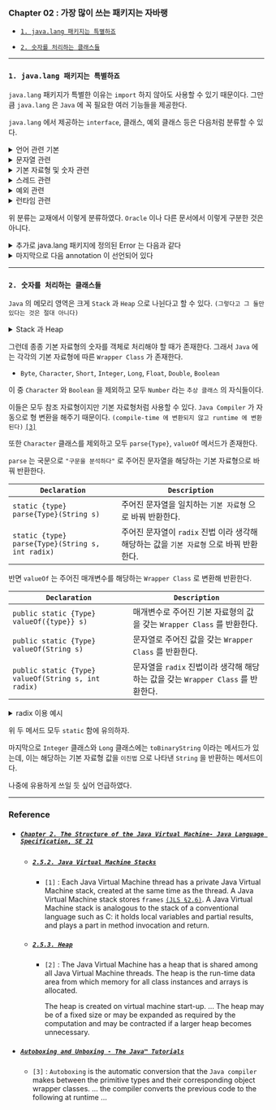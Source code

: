 
### Chapter 02 : 가장 많이 쓰는 패키지는 자바랭

- [`1. java.lang 패키지는 특별하죠`](#1-javalang-패키지는-특별하죠)

- [`2. 숫자를 처리하는 클래스들`](#2-숫자를-처리하는-클래스들)

---

### `1. java.lang 패키지는 특별하죠`

`java.lang` 패키지가 특별한 이유는 `import` 하지 않아도 사용할 수 있기 때문이다. 그만큼 `java.lang` 은 `Java` 에 꼭 필요한 여러 기능들을 제공한다.

`java.lang` 에서 제공하는 `interface`, 클래스, 예외 클래스 등은 다음처럼 분류할 수 있다.


<details><summary> 언어 관련 기본</summary>

|`Type`|`Subjects`|
|---|---|
|`interface`|`Cloneable`, `Comparable`, `Iterable`, `Readable`|
|`class`|`Class`, `ClassLoader`, `Compiler`, `Enum`, `Object`, `pacakge`, `SecurityManager`, `StackTraceElement`, `System`, `Void`|
|`Exception` or `Error`|`ArrayIndexOutOfBoundsException`, `ArrayStoreException`, `ClassCastException`, `ClassNotFoundException`, `CloneNotSupportedException`, `EnumConstantNotPresentException`, `IllegalAccessException`, `IllegalArgumentException`, `IndexOutOfBoundsException`, `InstantiationException`, `NegativeArraySizeException`, `NoSuchFieldException`, `NoSuchMethodException`, `NullPointerException`, `RuntimeException`, `SecurityException`, `TypeNotPresentException`, `UnsupportedOperationException`|

</details>


<details><summary> 문자열 관련</summary>

|`Type`|`Subjects`|
|---|---|
|`interface`|`Appendable`, **<ins>`CharSequence`</ins>** |
|`class`|**<ins>`String`</ins>**, **<ins>`StringBuffer`</ins>**, **<ins>`StringBuilder`</ins>**|
|`Exception` or `Error`|`StringIndexOutOfBoundsException`|

</details>


<details><summary> 기본 자료형 및 숫자 관련</summary>

|`Type`|`Subjects`|
|---|---|
|`class`|**<ins>`Boolean`</ins>**, **<ins>`Byte`</ins>**, **<ins>`Character`</ins>**, `Character.Subset`, `Character.UnicodeBlock`, **<ins>`Double`</ins>**, **<ins>`Float`</ins>**, **<ins>`Integer`</ins>**, **<ins>`Long`</ins>**, **<ins>`Math`</ins>**, **<ins>`Bynber`</ins>**, **<ins>`Short`</ins>**, `StrictMath`|
|`Exception` or `Error`|`ArithmeticException`, `NumberFormatException`|

</details>


<details><summary> 스레드 관련</summary>

|`Type`|`Subjects`|
|---|---|
|`interface`|**<ins>`Runnable`</ins>**, `Thread.UncaughtExceptionHandler`|
|`class`|`InheritableThreadLocal`, **<ins>`Thread`</ins>**, **<ins>`ThreadGroup`</ins>**, **<ins>`ThreadLocal`</ins>**, `Thread.Sate` `(Enum 타입임)`|
|`Exception` or `Error`|`illegalMonitorStateException`, `IllegalThreadStateException`, `InterruptedException`|

</details>


<details><summary> 예외 관련</summary>

|`Type`|`Subjects`|
|---|---|
|`class`|`Throwable`|
|`Exception` or `Error`|`Exception`|

</details>


<details><summary> 런타임 관련</summary>

|`Type`|`Subjects`|
|---|---|
|`class`|`Process`, `ProcessBuilder`, `Runtime`, `RuntimePermission`|
|`Exception` or `Error`|`IllegalStateException`|

</details>

위 분류는 교재에서 이렇게 분류하였다. `Oracle` 이나 다른 문서에서 이렇게 구분한 것은 아니다.

<details><summary> 추가로 java.lang 패키지에 정의된 Error 는 다음과 같다</summary>

- `AbstractMethodError`, `AssertionError`, `ClassCircularityError`, `ClassFormatError`, `Error`, `ExceptionInInitializerError`, `IllegalAccessError`, `IncompatibleClassChangeError`, `InstantiationError`, `InternalError`, `LinkageError`, `NoClassDeffoundError`, `NoSuchFieldError`, `NoSuchMethodError`, `OutOfMemoryError`, `StackOverflowError`, `ThreadDeath`, `UnknownError`, `UnsatisfiedLinkError`, `UnsupportedClassVersionError`, `VerifyError`, `VirtualMachineError`

위 에러는 그렇게 접할 일은 없지만 `OutOfMemoryError` `(OOME)` 와 `StackOverflowError` 정도는 알고 있어야 한다.

`Java` 는 가상 머신에서 메모리를 관리하지만, 프로그램을 잘못 작성하거나 설정이 제대로 되어 있지 않은 경우에는 이러한 에러가 발생할 수 있다.

`StackOverflowError` 는 호출된 메서드의 깊이가 너무 깊을 때 발생한다. `Java` 는 `Stack` 영역에 어떤 메서드가 어느 메서드를 호출했는지에 대한 정보를 관리하기 때문이다.

대표적인 재귀 메서드를 잘못 작성하였을 때 `StackOverflowError` 가 발생한다.

</details>


<details><summary> 마지막으로 다음 annotation 이 선언되어 있다</summary>

- `Deprecated`, `FunctionalInterface`, `Override`, `SafeVarargs`, `SuppressWarnings`

</details>

---

### `2. 숫자를 처리하는 클래스들`

`Java` 의 메모리 영역은 크게 `Stack` 과 `Heap` 으로 나뉜다고 할 수 있다. `(그렇다고 그 둘만 있다는 것은 절대 아니다)`

<details><summary> Stack 과 Heap</summary>

`JLS` 에 따르면 `Stack` 에는 `C` 처럼 지역 변수와 부분 변수를 저장하고, 메서드 호출 및 반환에 관련된 역할을 한다. `Stack` 은 스레드가 생성될 때마다 생성되어 각 스레드마다 독립적인 `Stack` 을 갖는다. [`[1]`](#252-java-virtual-machine-stacks)


반면 `Heap` 은 스레드 간 공유될 수 있으며 클래스 인스턴스와 배열 같은 것들이 저장된다. `Heap` 은 가상 머신이 시작될 때 생성되며, 그 크기는 고정되거나 `(필요에 의해)` 확장 또는 축소될 수 있다. [`[2]`](#253-heap)

</details>

그런데 종종 기본 자료형의 숫자를 객체로 처리해야 할 때가 존재한다. 그래서 `Java` 에는 각각의 기본 자료형에 따른 `Wrapper Class` 가 존재한다.

- `Byte`, `Character`, `Short`, `Integer`, `Long`, `Float`, `Double`, `Boolean`

이 중 `Character` 와 `Boolean` 을 제외하고 모두 `Number` 라는 `추상 클래스` 의 자식들이다.

이들은 모두 참조 자료형이지만 기본 자료형처럼 사용할 수 있다. `Java Compiler` 가 자동으로 형 변환을 해주기 때문이다. `(compile-time 에 변환되지 않고 runtime 에 변환된다)` [`[3]`](#autoboxing-and-unboxing---the-java™-tutorials)

또한 `Character` 클래스를 제외하고 모두 `parse{Type}`, `valueOf` 메서드가 존재한다.

`parse` 는 국문으로 `"구문을 분석하다"` 로 주어진 문자열을 해당하는 기본 자료형으로 바꿔 반환한다.

|`Declaration`|`Description`|
|---|---|
|`static {type} parse{Type}(String s)`|주어진 문자열을 일치하는 `기본 자료형` 으로 바꿔 반환한다.|
|`static {type} parse{Type}(String s, int radix)`|주어진 문자열이 `radix` 진법 이라 생각해 해당하는 값을 `기본 자료형` 으로 바꿔 반환한다.|

반면 `valueOf` 는 주어진 매개변수를 해당하는 `Wrapper Class` 로 변환해 반환한다.

|`Declaration`|`Description`|
|---|---|
|`public static {Type} valueOf({type}} s)`|매개변수로 주어진 기본 자료형의 값을 갖는 `Wrapper Class` 를 반환한다.|
|`public static {Type} valueOf(String s)`|문자열로 주어진 값을 갖는 `Wrapper Class` 를 반환한다.|
|`public static {Type} valueOf(String s, int radix)`|문자열을 `radix` 진법이라 생각해 해당하는 값을 갖는 `Wrapper Class` 를 반환한다.|

<details><summary> radix 이용 예시</summary>

```java
String testString = "00010";

System.out.println("Decimal scale\tBinary scale\tHexadecimal scale");
System.out.printf(
    "%s\t\t%s\t\t%s\n",
    Integer.parseInt(testString),
    Integer.parseInt(testString, 2),
    Integer.parseInt(testString, 16)
);
```
```
Decimal scale   Binary scale    Hexadecimal scale
10              2               16
```

</details>

위 두 메서드 모두 `static` 함에 유의하자.

마지막으로 `Integer` 클래스와 `Long` 클래스에는 `toBinaryString` 이라는 메서드가 있는데, 이는 해당하는 기본 자료형 값을 `이진법` 으로 나타낸 `String` 을 반환하는 메서드이다.

나중에 유용하게 쓰일 듯 싶어 언급하였다.

---

### Reference

- ##### [`Chapter 2. The Structure of the Java Virtual Machine- Java Language Specification, SE 21`](https://docs.oracle.com/javase/specs/jvms/se21/html/jvms-2.html)

    - ##### [`2.5.2. Java Virtual Machine Stacks`](https://docs.oracle.com/javase/specs/jvms/se21/html/jvms-2.html#jvms-2.5.2)
        - `[1]` : Each Java Virtual Machine thread has a private Java Virtual Machine stack, created at the same time as the thread. A Java Virtual Machine stack stores `frames` [`(JLS §2.6)`](https://docs.oracle.com/javase/specs/jvms/se21/html/jvms-2.html#jvms-2.6). A Java Virtual Machine stack is analogous to the stack of a conventional language such as C: it holds local variables and partial results, and plays a part in method invocation and return. 

    - ##### [`2.5.3. Heap`](https://docs.oracle.com/javase/specs/jvms/se21/html/jvms-2.html#jvms-2.5.3)
        - `[2]` : The Java Virtual Machine has a heap that is shared among all Java Virtual Machine threads. The heap is the run-time data area from which memory for all class instances and arrays is allocated.
        
            The heap is created on virtual machine start-up. ... The heap may be of a fixed size or may be expanded as required by the computation and may be contracted if a larger heap becomes unnecessary.

- ##### [`Autoboxing and Unboxing - The Java™ Tutorials`](https://docs.oracle.com/javase/tutorial/java/data/autoboxing.html)
    - `[3]` : `Autoboxing` is the automatic conversion that the `Java compiler` makes between the primitive types and their corresponding object wrapper classes. ... the compiler converts the previous code to the following at runtime ...
